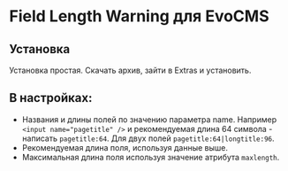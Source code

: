 # Field Length Warning для EvoCMS

## Установка

Установка простая. Скачать архив, зайти в Extras и установить.

## В настройках:

- Названия и длины полей по значению параметра name. Например `<input name="pagetitle" />` и рекомендуемая длина 64 символа - написать `pagetitle:64`. Для двух полей `pagetitle:64|longtitle:96`.
- Рекомендуемая длина поля, используя данные выше.
- Максимальная длина поля используя значение атрибута `maxlength`.
